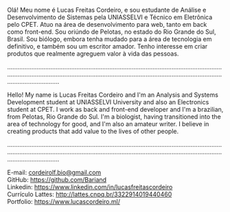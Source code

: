 Olá! Meu nome é Lucas Freitas Cordeiro, e sou estudante de Análise e Desenvolvimento de Sistemas pela UNIASSELVI e Técnico em Eletrônica pelo CPET. Atuo na área de desenvolvimento para web, tanto em back como front-end. Sou oriúndo de Pelotas, no estado do Rio Grande do Sul, Brasil. Sou biólogo, embora tenha mudado para a área de tecnologia em definitivo, e também sou um escritor amador. Tenho interesse em criar produtos que realmente agreguem valor à vida das pessoas.

......................................................................................................................................................................................................................................................................................

Hello! My name is Lucas Freitas Cordeiro and I'm an Analysis and Systems Development student at UNIASSELVI University and also an Electronics student at CPET. I work as back and front-end developer and I'm a brazilian, from Pelotas, Rio Grande do Sul. I'm a biologist, having transitioned into the area of technology for good, and I'm also an amateur writer. I believe in creating products that add value to the lives of other people.

......................................................................................................................................................................................................................................................................................

E-mail: cordeirolf.bio@gmail.com <br>
GitHub: https://github.com/Bariand <br>
Linkedin: https://www.linkedin.com/in/lucasfreitascordeiro <br>
Currículo Lattes: http://lattes.cnpq.br/3322914019440460 <br>
Portfolio: https://www.lucascordeiro.ml/
